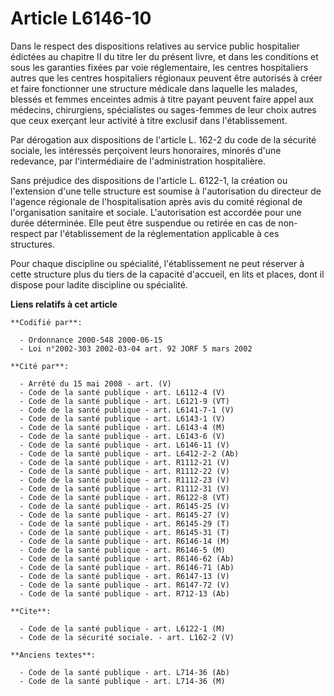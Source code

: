 # Article L6146-10

Dans le respect des dispositions relatives au service public hospitalier édictées au chapitre II du titre Ier du présent
livre, et dans les conditions et sous les garanties fixées par voie réglementaire, les centres hospitaliers autres que les
centres hospitaliers régionaux peuvent être autorisés à créer et faire fonctionner une structure médicale dans laquelle les
malades, blessés et femmes enceintes admis à titre payant peuvent faire appel aux médecins, chirurgiens, spécialistes ou
sages-femmes de leur choix autres que ceux exerçant leur activité à titre exclusif dans l'établissement.

Par dérogation aux dispositions de l'article L. 162-2 du code de la sécurité sociale, les intéressés perçoivent leurs
honoraires, minorés d'une redevance, par l'intermédiaire de l'administration hospitalière.

Sans préjudice des dispositions de l'article L. 6122-1, la création ou l'extension d'une telle structure est soumise à
l'autorisation du directeur de l'agence régionale de l'hospitalisation après avis du comité régional de l'organisation
sanitaire et sociale. L'autorisation est accordée pour une durée déterminée. Elle peut être suspendue ou retirée en cas de
non-respect par l'établissement de la réglementation applicable à ces structures.

Pour chaque discipline ou spécialité, l'établissement ne peut réserver à cette structure plus du tiers de la capacité
d'accueil, en lits et places, dont il dispose pour ladite discipline ou spécialité.

**Liens relatifs à cet article**

	**Codifié par**:

	  - Ordonnance 2000-548 2000-06-15
	  - Loi n°2002-303 2002-03-04 art. 92 JORF 5 mars 2002

	**Cité par**:

	  - Arrêté du 15 mai 2008 - art. (V)
	  - Code de la santé publique - art. L6112-4 (V)
	  - Code de la santé publique - art. L6121-9 (VT)
	  - Code de la santé publique - art. L6141-7-1 (V)
	  - Code de la santé publique - art. L6143-1 (V)
	  - Code de la santé publique - art. L6143-4 (M)
	  - Code de la santé publique - art. L6143-6 (V)
	  - Code de la santé publique - art. L6146-11 (V)
	  - Code de la santé publique - art. L6412-2-2 (Ab)
	  - Code de la santé publique - art. R1112-21 (V)
	  - Code de la santé publique - art. R1112-22 (V)
	  - Code de la santé publique - art. R1112-23 (V)
	  - Code de la santé publique - art. R1112-31 (V)
	  - Code de la santé publique - art. R6122-8 (VT)
	  - Code de la santé publique - art. R6145-25 (V)
	  - Code de la santé publique - art. R6145-27 (V)
	  - Code de la santé publique - art. R6145-29 (T)
	  - Code de la santé publique - art. R6145-31 (T)
	  - Code de la santé publique - art. R6146-14 (M)
	  - Code de la santé publique - art. R6146-5 (M)
	  - Code de la santé publique - art. R6146-62 (Ab)
	  - Code de la santé publique - art. R6146-71 (Ab)
	  - Code de la santé publique - art. R6147-13 (V)
	  - Code de la santé publique - art. R6147-72 (V)
	  - Code de la santé publique - art. R712-13 (Ab)

	**Cite**:

	  - Code de la santé publique - art. L6122-1 (M)
	  - Code de la sécurité sociale. - art. L162-2 (V)

	**Anciens textes**:

	  - Code de la santé publique - art. L714-36 (Ab)
	  - Code de la santé publique - art. L714-36 (M)
